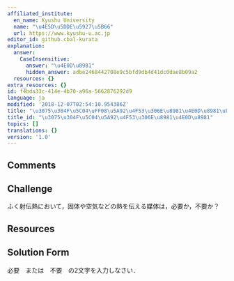 ```yaml
---
affiliated_institute:
  en_name: Kyushu University
  name: "\u4E5D\u5DDE\u5927\u5B66"
  url: https://www.kyushu-u.ac.jp
editor_id: github.cbal-kurata
explanation:
  answer:
    CaseInsensitive:
      answer: "\u4E0D\u8981"
      hidden_answer: adbe2468442708e9c5bfd9db4d41dc0dae8b09a2
  resources: {}
extra_resources: {}
id: f4bda33c-414e-4b70-a96a-5662876292d9
language: ja
modified: '2018-12-07T02:54:10.954386Z'
title: "\u3075\u304F\u5C04\uFF08\u5A92\u4F53\u306E\u8981\u4E0D\u8981\uFF09"
title_id: "\u3075\u304F\u5C04\u5A92\u4F53\u306E\u8981\u4E0D\u8981"
topics: []
translations: {}
version: '1.0'
---
```


## Comments



## Challenge
ふく射伝熱において，固体や空気などの熱を伝える媒体は，必要か，不要か？


## Resources



## Solution Form
必要　または　不要　の2文字を入力しなさい．



